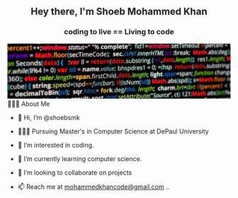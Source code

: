 <h2 align="center">Hey there, I'm Shoeb Mohammed Khan</h2>
<h3 align="center"> coding to live == Living to code </h3>
<img src="images/bg2.png"> 
👨🏻‍💻 About Me

- 👋 Hi, I’m @shoebsmk
- 👨🏻‍💻 Pursuing Master's in Computer Science at DePaul University
 
- 👀 I’m interested in coding.

- 🌱 I’m currently learning computer science.

- 💞️ I’m looking to collaborate on projects

- 📫 Reach me at mohammedkhancode@gmail.com
..
<!---
shoebsmk/shoebsmk is a ✨ special ✨ repository because its `README.md` (this file) appears on your GitHub profile.
You can click the Preview link to take a look at the changes.
--->
